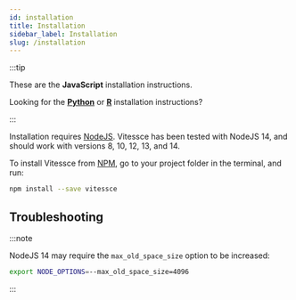 ```yaml
---
id: installation
title: Installation
sidebar_label: Installation
slug: /installation
---
```


:::tip

These are the **JavaScript** installation instructions.

Looking for the [**Python**](https://vitessce.github.io/vitessce-python/getting_started.html#installation) or [**R**](https://vitessce.github.io/vitessce-r/#installation) installation instructions?

:::

Installation requires [NodeJS](https://nodejs.org/). Vitessce has been tested with NodeJS 14, and should work with versions 8, 10, 12, 13, and 14.

To install Vitessce from [NPM](https://www.npmjs.com/package/vitessce), go to your project folder in the terminal, and run:

```sh
npm install --save vitessce
```

## Troubleshooting

:::note

NodeJS 14 may require the `max_old_space_size` option to be increased:
```sh
export NODE_OPTIONS=--max_old_space_size=4096
```

:::
